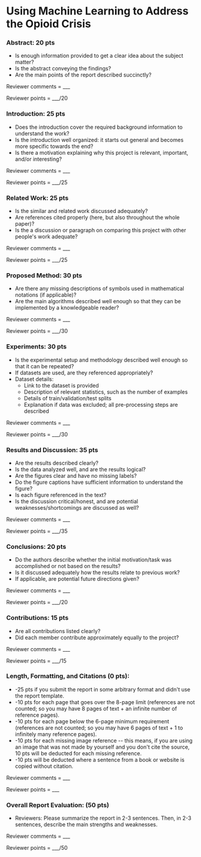 # Using Machine Learning to Address the Opioid Crisis



### Abstract: 20 pts

- Is enough information provided to get a clear idea about the subject matter?
- Is the abstract conveying the findings?
- Are the main points of the report described succinctly?



Reviewer comments = ___

Reviewer points = ___/20



### Introduction: 25 pts

- Does the introduction cover the required background information to understand the work?
- Is the introduction well organized: it starts out general and becomes more specific towards the end?
- Is there a motivation explaining why this project is relevant, important, and/or interesting?



Reviewer comments = ___

Reviewer points = ___/25



### Related Work: 25 pts

- Is the similar and related work discussed adequately?
- Are references cited properly (here, but also throughout the whole paper)?
- Is the a discussion or paragraph on comparing this project with other people's work adequate?



Reviewer comments = ___

Reviewer points = ___/25




### Proposed Method: 30 pts

- Are there any missing descriptions of symbols used in mathematical notations (if applicable)?
- Are the main algorithms described well enough so that they can be implemented by a knowledgeable reader?



Reviewer comments = ___

Reviewer points = ___/30



### Experiments: 30 pts

- Is the experimental setup and methodology described well enough so that it can be repeated?
- If datasets are used, are they referenced appropriately?
- Dataset details:
  - Link to the dataset is provided
  - Description of relevant statistics, such as the number of examples
  - Details of train/validation/test splits
  - Explanation if data was excluded; all pre-processing steps are described



Reviewer comments = ___

Reviewer points = ___/30




### Results and Discussion: 35 pts

- Are the results described clearly?
- Is the data analyzed well, and are the results logical?
- Are the figures clear and have no missing labels?
- Do the figure captions have sufficient information to understand the figure?
- Is each figure referenced in the text?
- Is the discussion critical/honest, and are potential weaknesses/shortcomings are discussed as well? 



Reviewer comments = ___

Reviewer points = ___/35



### Conclusions: 20 pts

- Do the authors describe whether the initial motivation/task was accomplished or not based on the results?
- Is it discussed adequately how the results relate to previous work?
- If applicable, are potential future directions given?



Reviewer comments = ___

Reviewer points = ___/20



### Contributions: 15 pts

- Are all contributions listed clearly?
- Did each member contribute approximately equally to the project?



Reviewer comments = ___

Reviewer points = ___/15



### Length, Formatting, and Citations (0 pts):

- -25 pts if you submit the report in some arbitrary format and didn't use the report template.
- -10 pts for each page that goes over the 8-page limit (references are not counted; so you may have 8 pages of text + an infinite number of reference pages).
- -10 pts for each page below the 6-page minimum requirement (references are not counted; so you may have 6 pages of text + 1 to infinitely many reference pages).
- -10 pts for each missing image reference -- this means, if you are using an image that was not made by yourself and you don't cite the source, 10 pts will be deducted for each missing reference.
- -10 pts will be deducted where a sentence from a book or website is copied without citation. 



Reviewer comments = ___

Reviewer points = ___



### Overall Report Evaluation:  (50 pts)

- Reviewers: Please summarize the report in 2-3 sentences. Then, in 2-3 sentences, describe the main strengths and weaknesses.



Reviewer comments = ___

Reviewer points = ___/50
